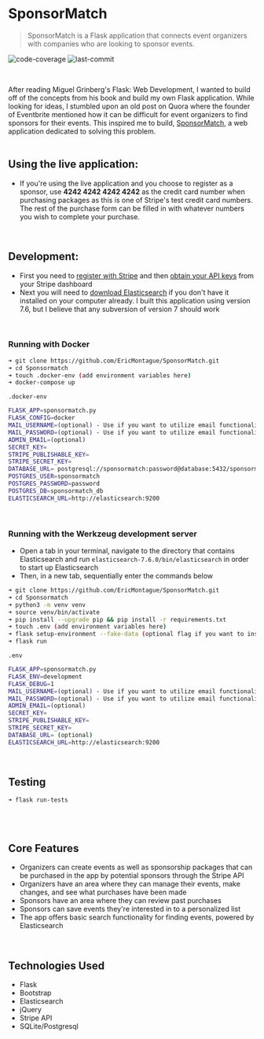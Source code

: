 # SponsorMatch

> SponsorMatch is a Flask application that connects event organizers with companies who are looking to sponsor events.

![code-coverage](https://img.shields.io/badge/coverage-66%25-yellowgreen)
![last-commit](https://img.shields.io/badge/last%20commit-Nov%202020-blue)

<br>

After reading Miguel Grinberg's Flask: Web Development, I wanted to build off of the concepts from his book and build my own Flask application. While looking for ideas, I stumbled upon an old post on Quora where the founder of Eventbrite mentioned how it can be difficult for event organizers to find sponsors for their events. This inspired me to build, [SponsorMatch](https://sponsormatch.herokuapp.com/), a web application dedicated to solving this problem. 
<br>
<br>

## Using the live application: 
- If you're using the live application and you choose to register as a sponsor, use **4242 4242 4242 4242** as the credit card number when purchasing packages as this is one of Stripe's test credit card numbers. The rest of the purchase form can be filled in with whatever numbers you wish to complete your purchase.
<br>

## Development:
- First you need to [register with Stripe](https://stripe.com/) and then [obtain your API keys](https://stripe.com/docs/keys) from your Stripe dashboard
- Next you will need to [download Elasticsearch](https://www.elastic.co/downloads/elasticsearch) if you don't have it installed on your computer already. I built this application using version 7.6, but I believe that any subversion of version 7 should work
<br>



### Running with Docker
```sh
➜ git clone https://github.com/EricMontague/SponsorMatch.git
➜ cd Sponsormatch
➜ touch .docker-env (add environment variables here)
➜ docker-compose up
```


`.docker-env`

```sh
FLASK_APP=sponsormatch.py
FLASK_CONFIG=docker
MAIL_USERNAME=(optional) - Use if you want to utilize email functionality
MAIL_PASSWORD=(optional) - Use if you want to utilize email functionality
ADMIN_EMAIL=(optional)
SECRET_KEY=
STRIPE_PUBLISHABLE_KEY=
STRIPE_SECRET_KEY=
DATABASE_URL= postgresql://sponsormatch:password@database:5432/sponsormatch_db
POSTGRES_USER=sponsormatch
POSTGRES_PASSWORD=password
POSTGRES_DB=sponsormatch_db
ELASTICSEARCH_URL=http://elasticsearch:9200 

```
<br>

### Running with the Werkzeug development server
- Open a tab in your terminal, navigate to the directory that contains Elasticsearch and run ```elasticsearch-7.6.0/bin/elasticsearch``` in order to start
up Elasticsearch
- Then, in a new tab, sequentially enter the commands below 

```sh
➜ git clone https://github.com/EricMontague/SponsorMatch.git
➜ cd Sponsormatch
➜ python3 -m venv venv
➜ source venv/bin/activate
➜ pip install --upgrade pip && pip install -r requirements.txt
➜ touch .env (add environment variables here)
➜ flask setup-environment --fake-data (optional flag if you want to insert fake data into the database)
➜ flask run
```


`.env`

```sh
FLASK_APP=sponsormatch.py
FLASK_ENV=development
FLASK_DEBUG=1
MAIL_USERNAME=(optional) - Use if you want to utilize email functionality
MAIL_PASSWORD=(optional) - Use if you want to utilize email functionality
ADMIN_EMAIL=(optional)
SECRET_KEY=
STRIPE_PUBLISHABLE_KEY=
STRIPE_SECRET_KEY=
DATABASE_URL= (optional)
ELASTICSEARCH_URL=http://elasticsearch:9200

```
<br>

## Testing
```sh
➜ flask run-tests
```
<br>
<br>

## Core Features
 - Organizers can create events as well as sponsorship packages that can be purchased in the app by potential sponsors through the Stripe API
 - Organizers have an area where they can manage their events, make changes, and see what purchases have been made
 - Sponsors have an area where they can review past purchases
 - Sponsors can save events they're interested in to a personalized list
 - The app offers basic search functionality for finding events, powered by Elasticsearch
 
<br>

## Technologies Used
 - Flask
 - Bootstrap
 - Elasticsearch
 - jQuery
 - Stripe API
 - SQLite/Postgresql


